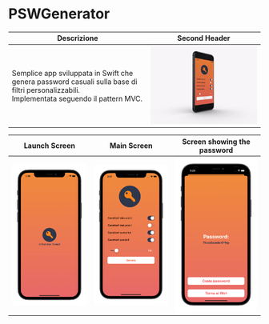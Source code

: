 # PSWGenerator

| Descrizione  | Second Header |
| ------------- | ------------- |
| Semplice app sviluppata in Swift che genera password casuali sulla base di filtri personalizzabili. <br>Implementata seguendo il pattern MVC.  | <img src="screenshot/mock-up.gif">  |


Launch Screen             |  Main Screen                          |  Screen showing the password
:-------------------------:|:-------------------------:|:-------------------------:
![](screenshot/LaunchScreen.png)  |  ![](screenshot/screen1.png)|  ![](screenshot/screen2.png)
